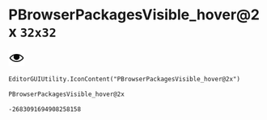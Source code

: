 # PBrowserPackagesVisible_hover@2x `32x32`
<img src="/img/PBrowserPackagesVisible_hover@2x.png" width=32 height=32>

``` CSharp
EditorGUIUtility.IconContent("PBrowserPackagesVisible_hover@2x")
```
```
PBrowserPackagesVisible_hover@2x
```
```
-2683091694908258158
```
